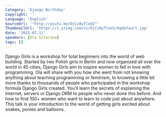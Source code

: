```yaml
---
Category: 'Django Birthday'
Copyright: ''
Language: 'English'
SourceUrl: '"http://youtu.be/OjCz8yTloUI"'
ThumbnailUrl: 'https://i.ytimg.com/vi/OjCz8yTloUI/hqdefault.jpg'
date: '2015-07-11'
speakers: [Ola Sitarska]
tags: []
---
```

Django Girls is a workshop for total beginners into the world of web building. Started by two Polish girls in Berlin and now organized all over the world in 45 cities, Django Girls aim to inspire women to fell in love with programming. Ola will share with you how she went from not knowing anything about teaching programming or feminism, to knowing a little bit more thanks to thousands of people who participated in the workshop formula Django Girls created. You'll learn the secrets of explaining the Internet, servers or Django ORM to people who never done this before. And how to find 100+ women who want to learn to code just about anywhere. This talk is your introduction to the world of getting girls excited about snakes, ponies and balloons.